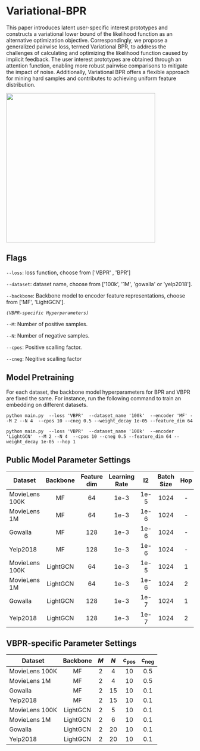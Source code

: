 # Variational-BPR
This paper introduces latent user-specific interest prototypes and constructs a variational lower bound of the likelihood function as an alternative optimization objective. Correspondingly, we propose a generalized pairwise loss, termed Variational BPR, to address the challenges of calculating and optimizing the likelihood function caused by implicit feedback. The user interest prototypes are obtained through an attention function, enabling more robust pairwise comparisons to mitigate the impact of noise. Additionally, Variational BPR offers a flexible approach for mining hard samples and contributes to achieving uniform feature distribution.

<p align='left'>
<img src='https://github.com/liubin06/Variational-BPR/blob/main/bound.png' width='400'/>
</p>

## Flags 

`--loss`: loss function, choose from ['VBPR' , 'BPR']

`--dataset`: dataset name, choose from ['100k', '1M', 'gowalla' or 'yelp2018'].

`--backbone`: Backbone model to encoder feature representations, choose from ['MF', 'LightGCN'].

*`(VBPR-specific Hyperparameters)`*

`--M`: Number of positive samples.

`--N`: Number of negative samples.

`--cpos`: Positive scalling factor.

`--cneg`: Negitive scalling factor




## Model Pretraining

For each dataset, the backbone model hyperparameters for BPR and VBPR are fixed the same. For instance, run the following command to train an embedding on different datasets.


```
python main.py  --loss 'VBPR'  --dataset_name '100k'  --encoder 'MF' --M 2 --N 4  --cpos 10 --cneg 0.5 --weight_decay 1e-05 --feature_dim 64
```
```
python main.py  --loss 'VBPR'  --dataset_name '100k'  --encoder 'LightGCN'  --M 2 --N 4  --cpos 10 --cneg 0.5 --feature_dim 64 --weight_decay 1e-05 --hop 1
```


## Public Model Parameter Settings
| Dataset  | Backbone | Feature dim | Learning Rate | l2 | Batch Size  | Hop  | 
|---------|:--------------:|:--------------:|:----:|:-----:|:---:|:---:|
| MovieLens 100K  |     MF        |       64       | 1e-3 |  1e-5  | 1024  |  -|
| MovieLens 1M  |     MF        |        64        | 1e-3 |  1e-6  | 1024  |  -|
| Gowalla |     MF        |        128       | 1e-3 |  1e-6  | 1024  |  -|
| Yelp2018  |     MF        |       128      | 1e-3 |  1e-6  | 1024  |  -|
| MovieLens 100K |    LightGCN        |        64        | 1e-3 | 1e-5  | 1024  | 1|
| MovieLens 1M |     LightGCN        |        64        | 1e-3 |  1e-6  | 1024  |  2|
| Gowalla |     LightGCN        |        128        | 1e-3 |  1e-7  | 1024  |  1 |
| Yelp2018  |     LightGCN        |        128        | 1e-3 |  1e-7  | 1024  |  2|

## VBPR-specific  Parameter Settings
| Dataset  | Backbone | $M$ | $N$ | $c_\text{pos}$ | $c_\text{neg}$  | 
|---------|:--------------:|:--------------:|:----:|:-----:|:---:|
| MovieLens 100K  |     MF        |      2       | 4 |  10  | 0.5 |  
| MovieLens 1M  |     MF        |       2       | 4 |  10 | 0.5 |   
| Gowalla  |     MF        |         2    | 15 | 10 | 0.1 | 
| Yelp2018  |     MF        |        2     | 15  |10  | 0.1 | 
| MovieLens 100K |    LightGCN        |      2       | 5 |10  | 0.1 | 
| MovieLens 1M  |     LightGCN        |       2      | 6 | 10 |0.1  | 
| Gowalla  |     LightGCN       |         2    | 20 | 10 | 0.1 | 
| Yelp2018   |     LightGCN        |        2     |20  |10  |0.1  | 


